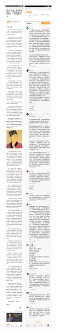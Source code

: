 ![](../images/第057封信丨发明是以最后一个发明家的名字命名的——谈谈造纸术.jpg)
![](../images/第057封信丨发明是以最后一个发明家的名字命名的——谈谈造纸术2.jpg)
